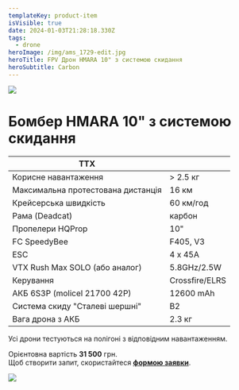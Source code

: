 ```yaml
---
templateKey: product-item
isVisible: true
date: 2024-01-03T21:28:18.330Z
tags:
  - drone
heroImage: /img/ams_1729-edit.jpg
heroTitle: FPV Дрон HMARA 10" з системою скидання
heroSubtitle: Carbon
---
```

![](/img/ams_1729-edit.jpg)

# Бомбер HMARA 10" з системою скидання

| **ТТХ**                            |                |
| ---------------------------------- | -------------- |
| Корисне навантаження               | \> 2.5 кг      |
| Максимальна протестована дистанція | 16 км          |
| Крейсерська швидкість              | 60 км/год      |
| ﻿Рама (Deadcat)                    | карбон         |
| Пропелери HQProp                   | 10"            |
| FC SpeedyBee                       | F405, V3       |
| ESC                                | 4 x 45A        |
| VTX Rush Max SOLO  (або аналог)    | 5.8GHz/2.5W    |
| ﻿Керування                         | Crossfire/ELRS |
| АКБ 6S3P (molicel 21700 42P)       | 12600 mAh      |
| Система скиду "Cталеві шершні"     | B2             |
| Вага дрона з АКБ                   | 2.3 кг         |

Усі дрони тестуються на полігоні з відповідним навантаженням.

Орієнтовна вартість **31 500** грн.\
Щоб створити запит, скористайтеся <a href="https://docs.google.com/forms/d/e/1FAIpQLSflTILqQ9CENT9xGsnn4Ke6l-D-2m2yaclV2jH2pzXmjGk51w/viewform" target="_blank" rel="noopener noreferrer">**формою заявки**</a>.

![](/img/ams_1735-edit.jpg)